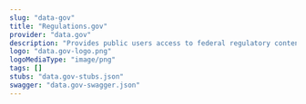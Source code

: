 ```yaml
---
slug: "data-gov"
title: "Regulations.gov"
provider: "data.gov"
description: "Provides public users access to federal regulatory content."
logo: "data.gov-logo.png"
logoMediaType: "image/png"
tags: []
stubs: "data.gov-stubs.json"
swagger: "data.gov-swagger.json"
---
```

